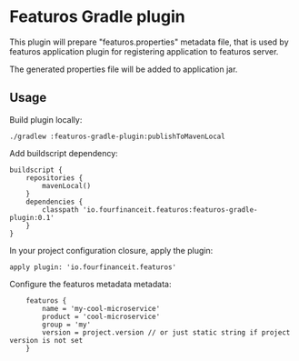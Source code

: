 # Featuros Gradle plugin

This plugin will prepare "featuros.properties" metadata file, that is used by
featuros application plugin for registering application to featuros server.

The generated properties file will be added to application jar.

## Usage

Build plugin locally:

```
./gradlew :featuros-gradle-plugin:publishToMavenLocal
```

Add buildscript dependency:

```
buildscript {
    repositories {
        mavenLocal()
    }
    dependencies {
        classpath 'io.fourfinanceit.featuros:featuros-gradle-plugin:0.1'
    }
}
```

In your project configuration closure, apply the plugin:

```
apply plugin: 'io.fourfinanceit.featuros'
```

Configure the featuros metadata metadata:

```
    featuros {
        name = 'my-cool-microservice'
        product = 'cool-microservice'
        group = 'my'
        version = project.version // or just static string if project version is not set
    }
```